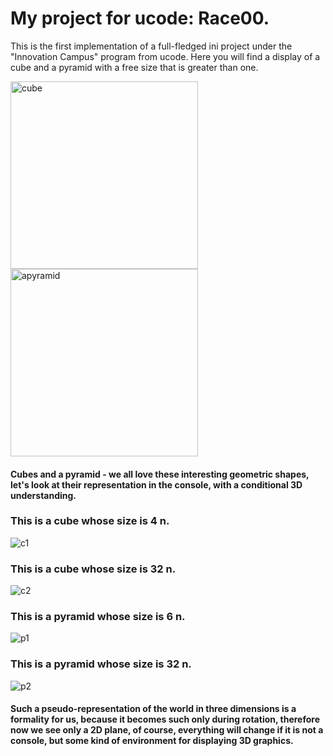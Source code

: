# My project for ucode: Race00.
This is the first implementation of a full-fledged ini project under the "Innovation Campus" program from ucode. Here you will find a display of a cube and a pyramid with a free size that is greater than one.

<img src="https://static8.depositphotos.com/1472772/963/i/600/depositphotos_9632146-stock-photo-white-3d-cube-isolated-over.jpg" alt="cube" align = left width = 300 height = 300> 
<img src="http://atlas-content-cdn.pixelsquid.com/stock-images/pyramid-white-7247mBA-600.jpg" alt="аpyramid" align = center width = 300> 

#### Cubes and a pyramid - we all love these interesting geometric shapes, let's look at their representation in the console, with a conditional 3D understanding.

### This is a cube whose size is 4 n.
![c1](https://user-images.githubusercontent.com/95318722/189953229-bef63ed8-5d95-4bf0-8867-716555c3702f.jpg)
### This is a cube whose size is 32 n.
![c2](https://user-images.githubusercontent.com/95318722/189953394-1b79ed9a-c991-4bf1-82d9-b51a5bf69ae2.jpg)
### This is a pyramid whose size is 6 n.
![p1](https://user-images.githubusercontent.com/95318722/189953402-7dd85a5a-9653-4ad5-86a0-6fdab4788e95.jpg)
### This is a pyramid whose size is 32 n.
![p2](https://user-images.githubusercontent.com/95318722/189953407-da25ece2-cc3e-46a2-a88a-3bbce5dea288.jpg)
#### Such a pseudo-representation of the world in three dimensions is a formality for us, because it becomes such only during rotation, therefore now we see only a 2D plane, of course, everything will change if it is not a console, but some kind of environment for displaying 3D graphics.
